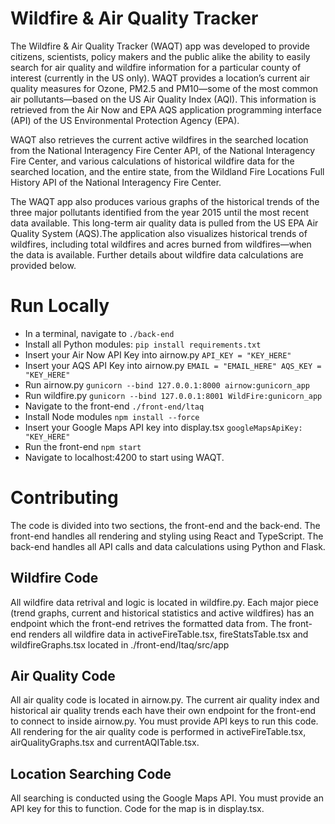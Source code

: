 # Wildfire & Air Quality Tracker

The Wildfire & Air Quality Tracker (WAQT) app was developed to provide citizens, scientists, policy makers and the public alike the ability to easily search for air quality and wildfire information for a particular county of interest (currently in the US only). WAQT provides a location’s current air quality measures for Ozone, PM2.5 and PM10—some of the most common air pollutants—based on the US Air Quality Index (AQI). This information is retrieved from the Air Now and EPA AQS application programming interface (API) of the US Environmental Protection Agency (EPA).

WAQT also retrieves the current active wildfires in the searched location from the National Interagency Fire Center API, of the National Interagency Fire Center, and various calculations of historical wildfire data for the searched location, and the entire state, from the Wildland Fire Locations Full History API of the National Interagency Fire Center.


The WAQT app also produces various graphs of the historical trends of the three major pollutants identified from the year 2015 until the most recent data available. This long-term air quality data is pulled from the US EPA Air Quality System (AQS).The application also visualizes historical trends of wildfires, including total wildfires and acres burned from wildfires—when the data is available. Further details about wildfire data calculations are provided below.


# Run Locally
- In a terminal, navigate to `./back-end`
- Install all Python modules: `pip install requirements.txt`
- Insert your Air Now API Key into airnow.py `API_KEY = "KEY_HERE"`
- Insert your AQS API Key into airnow.py `EMAIL = "EMAIL_HERE" AQS_KEY = "KEY_HERE"`
- Run airnow.py `gunicorn --bind 127.0.0.1:8000 airnow:gunicorn_app`
- Run wildfire.py `gunicorn --bind 127.0.0.1:8001 WildFire:gunicorn_app`
- Navigate to the front-end `./front-end/ltaq`
- Install Node modules `npm install --force`
- Insert your Google Maps API key into display.tsx `googleMapsApiKey: "KEY_HERE"`
- Run the front-end `npm start`
- Navigate to localhost:4200 to start using WAQT. 

# Contributing
The code is divided into two sections, the front-end and the back-end. The front-end handles all rendering and styling using React and TypeScript. The back-end handles all API calls and data calculations using Python and Flask.
## Wildfire Code
All wildfire data retrival and logic is located in wildfire.py. Each major piece (trend graphs, current and historical statistics and active wildfires) has an endpoint which the front-end retrives the formatted data from. The front-end renders all wildfire data in activeFireTable.tsx, fireStatsTable.tsx and wildfireGraphs.tsx located in ./front-end/ltaq/src/app
## Air Quality Code
All air quality code is located in airnow.py. The current air quality index and historical air quality trends each have their own endpoint for the front-end to connect to inside airnow.py. You must provide API keys to run this code. All rendering for the air quality code is performed in activeFireTable.tsx, airQualityGraphs.tsx and currentAQITable.tsx. 
## Location Searching Code
All searching is conducted using the Google Maps API. You must provide an API key for this to function. Code for the map is in display.tsx.
